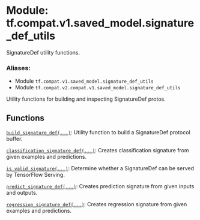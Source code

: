 <div itemscope itemtype="http://developers.google.com/ReferenceObject">
<meta itemprop="name" content="tf.compat.v1.saved_model.signature_def_utils" />
<meta itemprop="path" content="Stable" />
</div>

# Module: tf.compat.v1.saved_model.signature_def_utils

SignatureDef utility functions.

### Aliases:

* Module `tf.compat.v1.saved_model.signature_def_utils`
* Module `tf.compat.v2.compat.v1.saved_model.signature_def_utils`

<!-- Placeholder for "Used in" -->

Utility functions for building and inspecting SignatureDef protos.

## Functions

[`build_signature_def(...)`](../../../../tf/saved_model/build_signature_def.md): Utility function to build a SignatureDef protocol buffer.

[`classification_signature_def(...)`](../../../../tf/saved_model/classification_signature_def.md): Creates classification signature from given examples and predictions.

[`is_valid_signature(...)`](../../../../tf/saved_model/is_valid_signature.md): Determine whether a SignatureDef can be served by TensorFlow Serving.

[`predict_signature_def(...)`](../../../../tf/saved_model/predict_signature_def.md): Creates prediction signature from given inputs and outputs.

[`regression_signature_def(...)`](../../../../tf/saved_model/regression_signature_def.md): Creates regression signature from given examples and predictions.

